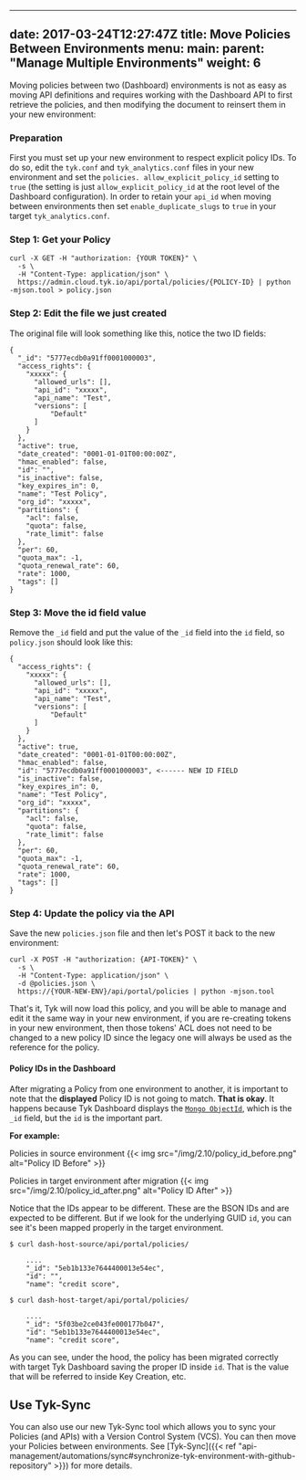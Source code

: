   ---
date: 2017-03-24T12:27:47Z
title: Move Policies Between Environments
menu:
  main:
    parent: "Manage Multiple Environments"
weight: 6 
---

Moving policies between two (Dashboard) environments is not as easy as moving API definitions and requires working with the Dashboard API to first retrieve the policies, and then modifying the document to reinsert them in your new environment:

### Preparation

First you must set up your new environment to respect explicit policy IDs. To do so, edit the `tyk.conf` and `tyk_analytics.conf` files in your new environment and set the `policies. allow_explicit_policy_id` setting to `true` (the setting is just `allow_explicit_policy_id` at the root level of the Dashboard configuration). In order to retain your `api_id` when moving between environments then set `enable_duplicate_slugs` to `true` in your target `tyk_analytics.conf`.

### Step 1: Get your Policy

```{.copyWrapper}
curl -X GET -H "authorization: {YOUR TOKEN}" \
  -s \
  -H "Content-Type: application/json" \
  https://admin.cloud.tyk.io/api/portal/policies/{POLICY-ID} | python -mjson.tool > policy.json
```

### Step 2: Edit the file we just created

The original file will look something like this, notice the two ID fields:

```{.json}
{
  "_id": "5777ecdb0a91ff0001000003",
  "access_rights": {
    "xxxxx": {
      "allowed_urls": [],
      "api_id": "xxxxx",
      "api_name": "Test",
      "versions": [
          "Default"
      ]
    }
  },
  "active": true,
  "date_created": "0001-01-01T00:00:00Z",
  "hmac_enabled": false,
  "id": "",
  "is_inactive": false,
  "key_expires_in": 0,
  "name": "Test Policy",
  "org_id": "xxxxx",
  "partitions": {
    "acl": false,
    "quota": false,
    "rate_limit": false
  },
  "per": 60,
  "quota_max": -1,
  "quota_renewal_rate": 60,
  "rate": 1000,
  "tags": []
}
```

### Step 3: Move the id field value

Remove the `_id` field and put the value of the `_id` field into the `id` field, so `policy.json` should look like this:

```{.json}
{
  "access_rights": {
    "xxxxx": {
      "allowed_urls": [],
      "api_id": "xxxxx",
      "api_name": "Test",
      "versions": [
          "Default"
      ]
    }
  },
  "active": true,
  "date_created": "0001-01-01T00:00:00Z",
  "hmac_enabled": false,
  "id": "5777ecdb0a91ff0001000003", <------ NEW ID FIELD
  "is_inactive": false,
  "key_expires_in": 0,
  "name": "Test Policy",
  "org_id": "xxxxx",
  "partitions": {
    "acl": false,
    "quota": false,
    "rate_limit": false
  },
  "per": 60,
  "quota_max": -1,
  "quota_renewal_rate": 60,
  "rate": 1000,
  "tags": []
}
```

### Step 4: Update the policy via the API

Save the new `policies.json` file and then let's POST it back to the new environment:

```{.copyWrapper}
curl -X POST -H "authorization: {API-TOKEN}" \
  -s \
  -H "Content-Type: application/json" \
  -d @policies.json \
  https://{YOUR-NEW-ENV}/api/portal/policies | python -mjson.tool
```

That's it, Tyk will now load this policy, and you will be able to manage and edit it the same way in your new environment, if you are re-creating tokens in your new environment, then those tokens' ACL does not need to be changed to a new policy ID since the legacy one will always be used as the reference for the policy.

#### Policy IDs in the Dashboard

After migrating a Policy from one environment to another, it is important to note that the **displayed** Policy ID is not going to match.  **That is okay**.  It happens because Tyk Dashboard displays the [`Mongo ObjectId`](https://docs.mongodb.com/manual/reference/glossary/#term-id), which is the `_id` field, but the `id` is the important part.

**For example:**

Policies in source environment
{{< img src="/img/2.10/policy_id_before.png" alt="Policy ID Before" >}}

Policies in target environment after migration
{{< img src="/img/2.10/policy_id_after.png" alt="Policy ID After" >}}

Notice that the IDs appear to be different.  These are the BSON IDs and are expected to be different.  But if we look for the underlying GUID `id`, you can see it's been mapped properly in the target environment.

```
$ curl dash-host-source/api/portal/policies/

    ....
    "_id": "5eb1b133e7644400013e54ec",
    "id": "",
    "name": "credit score",

$ curl dash-host-target/api/portal/policies/

    ....
    "_id": "5f03be2ce043fe000177b047",
    "id": "5eb1b133e7644400013e54ec",
    "name": "credit score",
```

As you can see, under the hood, the policy has been migrated correctly with target Tyk Dashboard saving the proper ID inside `id`.   That is the value that will be referred to inside Key Creation, etc.

## Use Tyk-Sync

You can also use our new Tyk-Sync tool which allows you to sync your Policies (and APIs) with a Version Control System (VCS). You can then move your Policies between environments. See [Tyk-Sync]({{< ref "api-management/automations/sync#synchronize-tyk-environment-with-github-repository" >}}) for more details.
